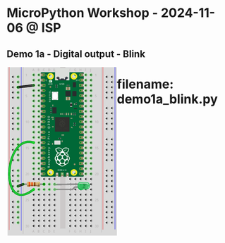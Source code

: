 # MicroPython Workshop - 2024-11-06 @ ISP


## Demo 1a - Digital output - Blink

<img src="./img/demo1a_blink.png" alt="demo1a" width="250" align="left"/>


# filename: demo1a_blink.py
<!-- MARKDOWN-AUTO-DOCS:START (CODE:src=./code/demo1a_blink.py) -->
<!-- MARKDOWN-AUTO-DOCS:END -->

